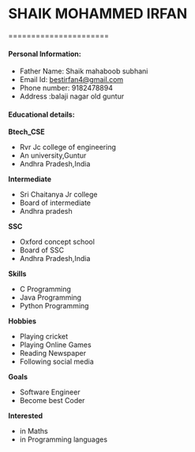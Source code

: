 # SHAIK MOHAMMED IRFAN
======================

#### Personal Information:

- Father Name: Shaik mahaboob subhani
-  Email Id: bestirfan4@gmail.com
- Phone number: 9182478894
- Address :balaji nagar old guntur

#### Educational details:

**Btech_CSE**
- Rvr Jc college of engineering
- An university,Guntur
- Andhra Pradesh,India

**Intermediate**
- Sri Chaitanya Jr college
- Board of intermediate
- Andhra pradesh

**SSC**
- Oxford concept school
- Board of SSC
- Andhra Pradesh,India

**Skills**
- C Programming
- Java Programming
- Python Programming

**Hobbies**
- Playing cricket
- Playing Online Games
- Reading Newspaper
- Following social media

**Goals**
- Software Engineer
- Become best Coder

**Interested**
- in Maths
- in Programming languages
